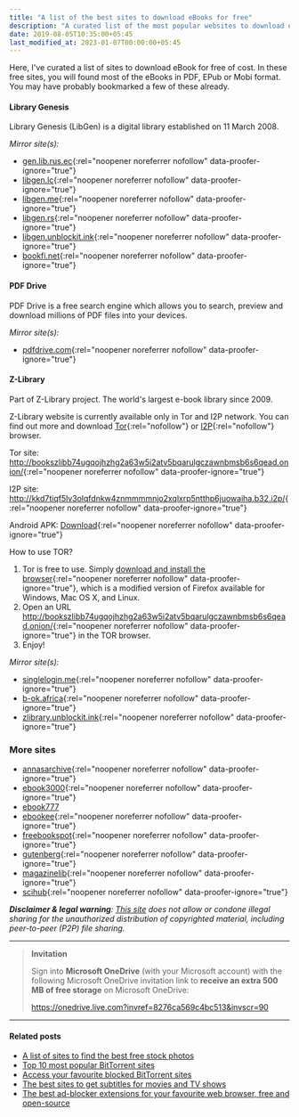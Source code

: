 ```yaml
---
title: "A list of the best sites to download eBooks for free"
description: "A curated list of the most popular websites to download eBooks for free of cost."
date: 2019-08-05T10:35:00+05:45
last_modified_at: 2023-01-07T00:00:00+05:45
---
```


Here, I've curated a list of sites to download eBook for free of cost. In these free sites, you will found most of the eBooks in PDF, EPub or Mobi format. You may have probably bookmarked a few of these already.

#### Library Genesis

Library Genesis (LibGen) is a digital library established on 11 March 2008.

_Mirror site(s):_

- [gen.lib.rus.ec](http://gen.lib.rus.ec/){:rel="noopener noreferrer nofollow" data-proofer-ignore="true"}
- [libgen.lc](https://libgen.lc/){:rel="noopener noreferrer nofollow" data-proofer-ignore="true"}
- [libgen.me](https://libgen.me/){:rel="noopener noreferrer nofollow" data-proofer-ignore="true"}
- [libgen.rs](http://libgen.rs/){:rel="noopener noreferrer nofollow" data-proofer-ignore="true"}
- [libgen.unblockit.ink](https://libgen.unblockit.ink/){:rel="noopener noreferrer nofollow" data-proofer-ignore="true"}
- [bookfi.net](https://bookfi.net/){:rel="noopener noreferrer nofollow" data-proofer-ignore="true"}

#### PDF Drive

PDF Drive is a free search engine which allows you to search, preview and download millions of PDF files into your devices.

_Mirror site(s):_

- [pdfdrive.com](http://www.pdfdrive.com/){:rel="noopener noreferrer nofollow" data-proofer-ignore="true"}

#### Z-Library

Part of Z-Library project. The world's largest e-book library since 2009.

Z-Library website is currently available only in Tor and I2P network. You can find out more and download [Tor](https://www.torproject.org/){:rel="nofollow"} or [I2P](https://github.com/PurpleI2P/i2pdbrowser/releases){:rel="nofollow"} browser.

Tor site: <http://bookszlibb74ugqojhzhg2a63w5i2atv5bqarulgczawnbmsb6s6qead.onion/>{:rel="noopener noreferrer nofollow" data-proofer-ignore="true"}

I2P site: <http://kkd7tiqf5lv3olqfdnkw4znmmmmnjo2xqlxrp5ntthp6juowaiha.b32.i2p/>{:rel="noopener noreferrer nofollow" data-proofer-ignore="true"}

Android APK: [Download](https://singlelogin.me/soft/zlibrary-app-latest.apk){:rel="noopener noreferrer nofollow" data-proofer-ignore="true"}

How to use TOR?

1. Tor is free to use. Simply [download and install the browser](http://torproject.org/download){:rel="noopener noreferrer nofollow" data-proofer-ignore="true"}, which is a modified version of Firefox available for Windows, Mac OS X, and Linux.
2. Open an URL <http://bookszlibb74ugqojhzhg2a63w5i2atv5bqarulgczawnbmsb6s6qead.onion/>{:rel="noopener noreferrer nofollow" data-proofer-ignore="true"} in the TOR browser.
3. Enjoy!

_Mirror site(s):_

- [singlelogin.me](https://singlelogin.me/){:rel="noopener noreferrer nofollow" data-proofer-ignore="true"}
- [b-ok.africa](http://b-ok.africa/){:rel="noopener noreferrer nofollow" data-proofer-ignore="true"}
- [zlibrary.unblockit.ink](http://zlibrary.unblockit.ink/){:rel="noopener noreferrer nofollow" data-proofer-ignore="true"}

### More sites

- [annasarchive](https://annasarchive.unblockit.ink/){:rel="noopener noreferrer nofollow" data-proofer-ignore="true"}
- [ebook3000](https://ebook3000.unblockit.ink/){:rel="noopener noreferrer nofollow" data-proofer-ignore="true"}
- [ebook777](https://ebook777.unblockit.ink/)
- [ebookee](https://ebookee.unblockit.ink/){:rel="noopener noreferrer nofollow" data-proofer-ignore="true"}
- [freebookspot](https://freebookspot.unblockit.ink/){:rel="noopener noreferrer nofollow" data-proofer-ignore="true"}
- [gutenberg](https://gutenberg.unblockit.ink/){:rel="noopener noreferrer nofollow" data-proofer-ignore="true"}
- [magazinelib](https://magazinelib.unblockit.ink/){:rel="noopener noreferrer nofollow" data-proofer-ignore="true"}
- [scihub](https://scihub.unblockit.ink/){:rel="noopener noreferrer nofollow" data-proofer-ignore="true"}

_**Disclaimer & legal warning**: [This site](/) does not allow or condone illegal sharing for the unauthorized distribution of copyrighted material, including peer-to-peer (P2P) file sharing._

---

> **Invitation**
>
> Sign into **Microsoft OneDrive** (with your Microsoft account) with the following Microsoft OneDrive invitation link to **receive an extra 500 MB of free storage** on Microsoft OneDrive:
>
> <https://onedrive.live.com?invref=8276ca569c4bc513&invscr=90>

---

#### Related posts

- [A list of sites to find the best free stock photos](/a-list-of-sites-to-find-the-best-free-stock-photos/)
- [Top 10 most popular BitTorrent sites](/top-10-most-popular-bittorrent-sites/)
- [Access your favourite blocked BitTorrent sites](/access-your-favourite-blocked-bittorrent-sites/)
- [The best sites to get subtitles for movies and TV shows](/the-best-sites-to-get-subtitles-for-movies-and-tv-shows/)
- [The best ad-blocker extensions for your favourite web browser, free and open-source](/the-best-ad-blocker-extensions-for-your-favourite-web-browser-free-and-open-source/)
